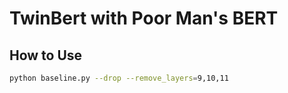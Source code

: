 # TwinBert with Poor Man's BERT

## How to Use
```bash
python baseline.py --drop --remove_layers=9,10,11
```